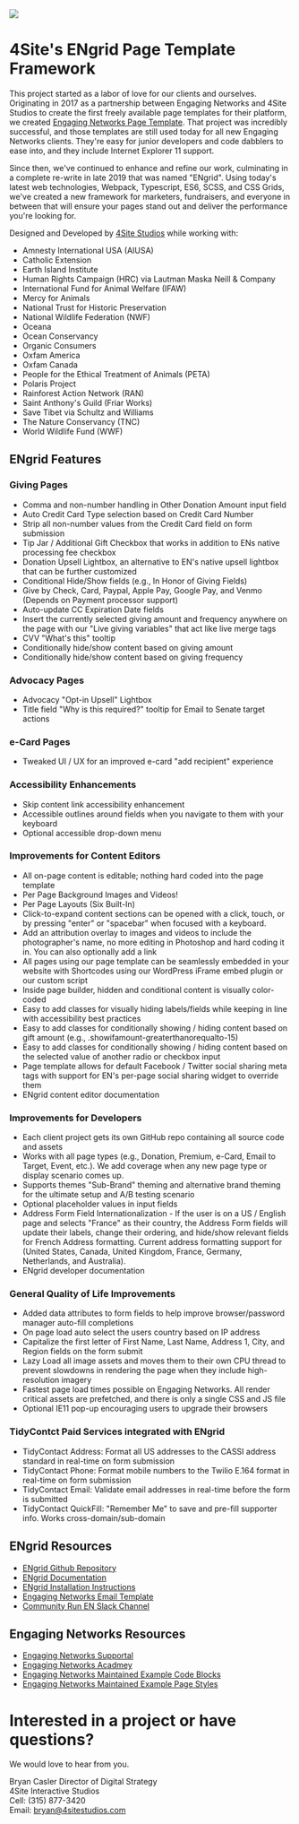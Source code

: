 <img src="https://raw.githubusercontent.com/4site-interactive-studios/engrid-scripts/master/reference-materials/repo/repo-hero.jpg">

# 4Site's ENgrid Page Template Framework

<!--- <img align="right" width="200" height="200" src="https://engagingnetworks.academy/wp-content/uploads/2019/09/D-D-Partner.png"> -->

This project started as a labor of love for our clients and ourselves. Originating in 2017 as a partnership between Engaging Networks and 4Site Studios to create the first freely available page templates for their platform, we created [Engaging Networks Page Template](https://github.com/4site-interactive-studios/Engaging-Networks-Page-Template). That project was incredibly successful, and those templates are still used today for all new Engaging Networks clients. They're easy for junior developers and code dabblers to ease into, and they include Internet Explorer 11 support.

Since then, we've continued to enhance and refine our work, culminating in a complete re-write in late 2019 that was named "ENgrid". Using today's latest web technologies, Webpack, Typescript, ES6, SCSS, and CSS Grids, we've created a new framework for marketers, fundraisers, and everyone in between that will ensure your pages stand out and deliver the performance you're looking for.

Designed and Developed by [4Site Studios](http://4sitestudios.com/en?ms=github) while working with:

- Amnesty International USA (AIUSA)
- Catholic Extension
- Earth Island Institute
- Human Rights Campaign (HRC) via Lautman Maska Neill & Company
- International Fund for Animal Welfare (IFAW)
- Mercy for Animals
- National Trust for Historic Preservation
- National Wildlife Federation (NWF)
- Oceana
- Ocean Conservancy
- Organic Consumers
- Oxfam America
- Oxfam Canada
- People for the Ethical Treatment of Animals (PETA)
- Polaris Project
- Rainforest Action Network (RAN)
- Saint Anthony's Guild (Friar Works)
- Save Tibet via Schultz and Williams
- The Nature Conservancy (TNC)
- World Wildlife Fund (WWF)

## ENgrid Features

### Giving Pages
- Comma and non-number handling in Other Donation Amount input field
- Auto Credit Card Type selection based on Credit Card Number
- Strip all non-number values from the Credit Card field on form submission
- Tip Jar / Additional Gift Checkbox that works in addition to ENs native processing fee checkbox
- Donation Upsell Lightbox, an alternative to EN's native upsell lightbox that can be further customized
- Conditional Hide/Show fields (e.g., In Honor of Giving Fields)
- Give by Check, Card, Paypal, Apple Pay, Google Pay, and Venmo (Depends on Payment processor support)
- Auto-update CC Expiration Date fields
- Insert the currently selected giving amount and frequency anywhere on the page with our "Live giving variables" that act like live merge tags
- CVV "What's this" tooltip
- Conditionally hide/show content based on giving amount
- Conditionally hide/show content based on giving frequency

### Advocacy Pages
- Advocacy "Opt-in Upsell" Lightbox
- Title field "Why is this required?" tooltip for Email to Senate target actions

### e-Card Pages
- Tweaked UI / UX for an improved e-card "add recipient" experience

### Accessibility Enhancements
- Skip content link accessibility enhancement
- Accessible outlines around fields when you navigate to them with your keyboard
- Optional accessible drop-down menu

### Improvements for Content Editors
- All on-page content is editable; nothing hard coded into the page template
- Per Page Background Images and Videos!
- Per Page Layouts (Six Built-In)
- Click-to-expand content sections can be opened with a click, touch, or by pressing "enter" or "spacebar" when focused with a keyboard.
- Add an attribution overlay to images and videos to include the photographer's name, no more editing in Photoshop and hard coding it in. You can also optionally add a link
- All pages using our page template can be seamlessly embedded in your website with Shortcodes using our WordPress iFrame embed plugin or our custom script
- Inside page builder, hidden and conditional content is visually color-coded
- Easy to add classes for visually hiding labels/fields while keeping in line with accessibility best practices
- Easy to add classes for conditionally showing / hiding content based on gift amount (e.g., .showifamount-greaterthanorequalto-15)
- Easy to add classes for conditionally showing / hiding content based on the selected value of another radio or checkbox input
- Page template allows for default Facebook / Twitter social sharing meta tags with support for EN's per-page social sharing widget to override them
- ENgrid content editor documentation

### Improvements for Developers
- Each client project gets its own GitHub repo containing all source code and assets
- Works with all page types (e.g., Donation, Premium, e-Card, Email to Target, Event, etc.). We add coverage when any new page type or display scenario comes up.
- Supports themes "Sub-Brand" theming and alternative brand theming for the ultimate setup and A/B testing scenario
- Optional placeholder values in input fields
- Address Form Field Internationalization - If the user is on a US / English page and selects "France" as their country, the Address Form fields will update their labels, change their ordering, and hide/show relevant fields for French Address formatting. Current address formatting support for (United States, Canada, United Kingdom, France, Germany, Netherlands, and Australia).
- ENgrid developer documentation

### General Quality of Life Improvements
- Added data attributes to form fields to help improve browser/password manager auto-fill completions
- On page load auto select the users country based on IP address
- Capitalize the first letter of First Name, Last Name, Address 1, City, and Region fields on the form submit 
- Lazy Load all image assets and moves them to their own CPU thread to prevent slowdowns in rendering the page when they include high-resolution imagery
- Fastest page load times possible on Engaging Networks. All render critical assets are prefetched, and there is only a single CSS and JS file
- Optional IE11 pop-up encouraging users to upgrade their browsers

### TidyContct Paid Services integrated with ENgrid
- TidyContact Address: Format all US addresses to the CASSI address standard in real-time on form submission
- TidyContact Phone: Format mobile numbers to the Twilio E.164 format in real-time on form submission
- TidyContact Email: Validate email addresses in real-time before the form is submitted 
- TidyContact QuickFill: "Remember Me" to save and pre-fill supporter info. Works cross-domain/sub-domain

## ENgrid Resources

- [ENgrid Github Repository](https://github.com/4site-interactive-studios/engrid/)
- [ENgrid Documentation](https://engrid.4sitestudios.com/)
- [ENgrid Installation Instructions](https://github.com/4site-interactive-studios/engrid/wiki/ENgrid-Installation-Instructions)
- [Engaging Networks Email Template](https://github.com/4site-interactive-studios/Engaging-Networks-Email-Template)
- [Community Run EN Slack Channel](https://join.slack.com/t/endevelopers/shared_invite/enQtNTgyMDU5NDEzOTQxLWM1YjkwYmM2NjcxODdhNjI4MmRhMjI1ZTJlNzZlYTM5MmI4OTg3NTlhZTljMDMyMjczZmYyNTBjZmM4ZDY4MTA)

## Engaging Networks Resources

- [Engaging Networks Supportal](https://engagingnetworks.support/)
- [Engaging Networks Acadmey](https://engagingnetworks.academy/)
- [Engaging Networks Maintained Example Code Blocks](https://github.com/EngagingNetworks/page-builder-code-blocks)
- [Engaging Networks Maintained Example Page Styles](https://github.com/EngagingNetworks/page-builder-css-styles)

# Interested in a project or have questions?

We would love to hear from you.

Bryan Casler
Director of Digital Strategy  
4Site Interactive Studios  
Cell: (315) 877-3420  
Email: bryan@4sitestudios.com
